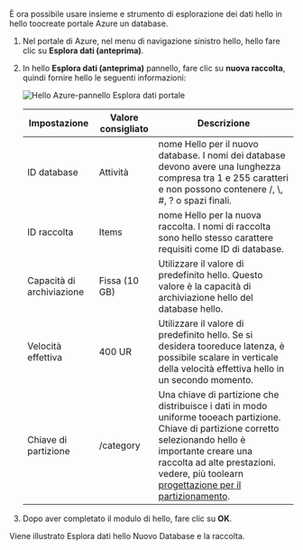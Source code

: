 È ora possibile usare insieme e strumento di esplorazione dei dati hello in hello toocreate portale Azure un database. 

1. Nel portale di Azure, nel menu di navigazione sinistro hello, hello fare clic su **Esplora dati (anteprima)**. 

2. In hello **Esplora dati (anteprima)** pannello, fare clic su **nuova raccolta**, quindi fornire hello le seguenti informazioni:

    ![Hello Azure-pannello Esplora dati portale](./media/cosmos-db-create-collection/azure-cosmosdb-data-explorer.png)

    Impostazione|Valore consigliato|Descrizione
    ---|---|---
    ID database|Attività|nome Hello per il nuovo database. I nomi dei database devono avere una lunghezza compresa tra 1 e 255 caratteri e non possono contenere /, \\, #, ? o spazi finali.
    ID raccolta|Items|nome Hello per la nuova raccolta. I nomi di raccolta sono hello stesso carattere requisiti come ID di database.
    Capacità di archiviazione| Fissa (10 GB)|Utilizzare il valore di predefinito hello. Questo valore è la capacità di archiviazione hello del database hello.
    Velocità effettiva|400 UR|Utilizzare il valore di predefinito hello. Se si desidera tooreduce latenza, è possibile scalare in verticale della velocità effettiva hello in un secondo momento.
    Chiave di partizione|/category|Una chiave di partizione che distribuisce i dati in modo uniforme tooeach partizione. Chiave di partizione corretto selezionando hello è importante creare una raccolta ad alte prestazioni. vedere, più toolearn [progettazione per il partizionamento](../articles/cosmos-db/partition-data.md#designing-for-partitioning).    
3. Dopo aver completato il modulo di hello, fare clic su **OK**.

Viene illustrato Esplora dati hello Nuovo Database e la raccolta. 
